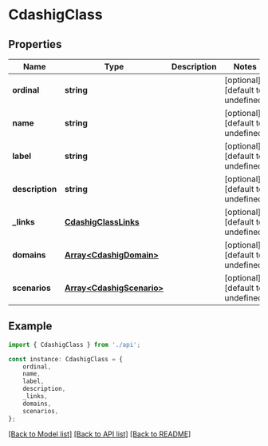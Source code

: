 # CdashigClass


## Properties

Name | Type | Description | Notes
------------ | ------------- | ------------- | -------------
**ordinal** | **string** |  | [optional] [default to undefined]
**name** | **string** |  | [optional] [default to undefined]
**label** | **string** |  | [optional] [default to undefined]
**description** | **string** |  | [optional] [default to undefined]
**_links** | [**CdashigClassLinks**](CdashigClassLinks.md) |  | [optional] [default to undefined]
**domains** | [**Array&lt;CdashigDomain&gt;**](CdashigDomain.md) |  | [optional] [default to undefined]
**scenarios** | [**Array&lt;CdashigScenario&gt;**](CdashigScenario.md) |  | [optional] [default to undefined]

## Example

```typescript
import { CdashigClass } from './api';

const instance: CdashigClass = {
    ordinal,
    name,
    label,
    description,
    _links,
    domains,
    scenarios,
};
```

[[Back to Model list]](../README.md#documentation-for-models) [[Back to API list]](../README.md#documentation-for-api-endpoints) [[Back to README]](../README.md)
